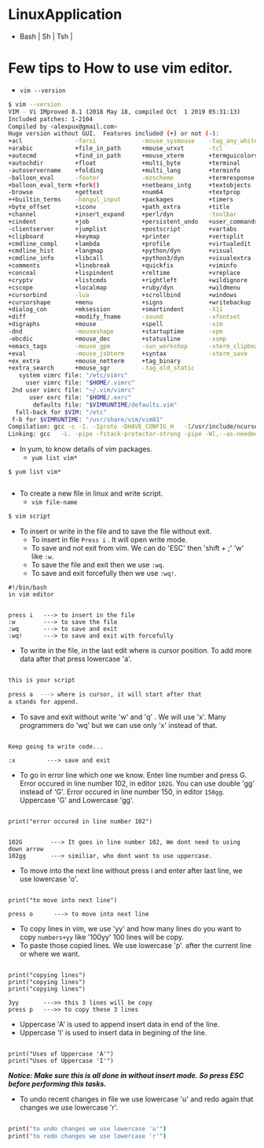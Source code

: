 # LinuxApplication
* Bash | Sh | Tsh |

# Few tips to How to use vim editor.

- `vim --version`
```bash
$ vim --version
VIM - Vi IMproved 8.1 (2018 May 18, compiled Oct  1 2019 05:31:13)
Included patches: 1-2104
Compiled by <alexpux@gmail.com>
Huge version without GUI.  Features included (+) or not (-):
+acl               -farsi             -mouse_sysmouse    -tag_any_white
+arabic            +file_in_path      +mouse_urxvt       -tcl
+autocmd           +find_in_path      +mouse_xterm       +termguicolors
+autochdir         +float             +multi_byte        +terminal
-autoservername    +folding           +multi_lang        +terminfo
-balloon_eval      -footer            -mzscheme          +termresponse
+balloon_eval_term +fork()            +netbeans_intg     +textobjects
-browse            +gettext           +num64             +textprop
++builtin_terms    -hangul_input      +packages          +timers
+byte_offset       +iconv             +path_extra        +title
+channel           +insert_expand     +perl/dyn          -toolbar
+cindent           +job               +persistent_undo   +user_commands
-clientserver      +jumplist          +postscript        +vartabs
+clipboard         +keymap            +printer           +vertsplit
+cmdline_compl     +lambda            +profile           +virtualedit
+cmdline_hist      +langmap           +python/dyn        +visual
+cmdline_info      +libcall           +python3/dyn       +visualextra
+comments          +linebreak         +quickfix          +viminfo
+conceal           +lispindent        +reltime           +vreplace
+cryptv            +listcmds          +rightleft         +wildignore
+cscope            +localmap          +ruby/dyn          +wildmenu
+cursorbind        -lua               +scrollbind        +windows
+cursorshape       +menu              +signs             +writebackup
+dialog_con        +mksession         +smartindent       -X11
+diff              +modify_fname      -sound             -xfontset
+digraphs          +mouse             +spell             -xim
-dnd               -mouseshape        +startuptime       -xpm
-ebcdic            +mouse_dec         +statusline        -xsmp
+emacs_tags        -mouse_gpm         -sun_workshop      -xterm_clipboard
+eval              -mouse_jsbterm     +syntax            -xterm_save
+ex_extra          +mouse_netterm     +tag_binary
+extra_search      +mouse_sgr         -tag_old_static
   system vimrc file: "/etc/vimrc"
     user vimrc file: "$HOME/.vimrc"
 2nd user vimrc file: "~/.vim/vimrc"
      user exrc file: "$HOME/.exrc"
       defaults file: "$VIMRUNTIME/defaults.vim"
  fall-back for $VIM: "/etc"
 f-b for $VIMRUNTIME: "/usr/share/vim/vim81"
Compilation: gcc -c -I. -Iproto -DHAVE_CONFIG_H   -I/usr/include/ncursesw  -march=x86-64 -mtune=generic -O2 -pipe -U_FORTIFY_SOURCE -D_FORTIFY_SOURCE=1
Linking: gcc   -L. -pipe -fstack-protector-strong -pipe -Wl,--as-needed -o vim.exe        -lm -lelf    -lncursesw -liconv -lacl -lintl   -Wl,--enable-auto-import -Wl,--export-all-symbols -Wl,--enable-auto-image-base -fstack-protector-strong  -L/usr/lib/perl5/core_perl/CORE -lperl -lpthread -ldl -lcrypt
```
- In yum, to know details of vim packages.
  - `yum list vim*`
```console
$ yum list vim*
  
```
- To create a new file in linux and write script.
  - `vim file-name`
  
```bash
$ vim script
```
- To insert or write in the file and to save the file without exit.
   * To insert in file `Press i` . It will open write mode.
   * To save and not exit from vim. We can do 'ESC' then 'shift + ;' 'w' like `:w`.
   * To save the file and exit then we use `:wq`.
   * To save and exit forcefully then we use `:wq!`.
```console
#!/bin/bash
in vim editor


press i   ---> to insert in the file
:w        ---> to save the file
:wq       ---> to save and exit
:wq!      ---> to save and exit with forcefully
```
- To write in the file, in the last edit where is cursor position. To add more data after that press lowercase 'a'.
```bash

this is your script

press a  ---> where is cursor, it will start after that 
a stands for append.
```
- To save and exit without write 'w' and 'q' . We will use 'x'. Many programmers do 'wq' but we can use only 'x' instead of that.
```console

Keep going to write code...

:x         ---> save and exit
```
- To go in error line which one we know. Enter line number and press G. Error occured in line number 102, in editor `102G`. You can     use double 'gg' instead of 'G'. Error occured in line number 150, in editor `150gg`. Uppercase 'G' and Lowercase 'gg'.
```console

print("error occured in line number 102")


102G        ---> It goes in line number 102, We dont need to using down arrow
102gg       ---> similiar, who dont want to use uppercase. 
```
- To move into the next line without press i and enter after last line, we use lowercase 'o'.
```console

print("to move into next line")

press o      ---> to move into next line
```
- To copy lines in vim, we use 'yy' and how many lines do you want to copy `numbers+yy` like '100yy' 100 lines will be copy.
- To paste those copied lines. We use lowercase 'p'. after the current line or where we want.
```console

print("copying lines")
print("copying lines")
print("copying lines")

3yy       --->> this 3 lines will be copy 
press p   --->> to copy these 3 lines
```
- Uppercase 'A' is used to append insert data in end of the line.
- Uppercase 'I' is used to insert data in begining of the line.
```console

print("Uses of Uppercase 'A'")
print("Uses of Uppercase 'I'")
```
***Notice: Make sure this is all done in without insert mode. So press ESC before performing this tasks.***

- To undo recent changes in file we use lowercase 'u' and redo again that changes we use lowercase 'r'.
```bash

print("to undo changes we use lowercase 'u'")
print("to redo changes we use lowercase 'r'")
```



  
  
  
  
  
  
  
